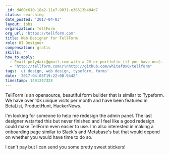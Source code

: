 ```yaml
---
_id: d460c610-18a2-11e7-9031-e36613b494d7
status: searching
date_posted: '2017-04-03'
layout: jobs
organization: TellForm
org_url: 'https://tellform.com'
title: Web Designer for TellForm
role: UI Designer
compensation: gratis
skills: ''
how_to_apply:
  - Email polydaic@gmail.com with a CV or portfolio (if you have one).
  - "http://tellform.com\r\nhttp://github.com/whitef0x0/tellform"
tags: 'ui design, web design, typeform, forms'
date: '2017-04-03T19:22:08.944Z'
timestamp: 1491247328
---
```

TellForm is an opensource, beautiful form builder that is similar to Typeform. We have over 10k unique visits per month and have been featured in BetaList, ProductHunt, HackerNews.

I'm looking for someone to help me redesign the admin panel. The last designer wstarted this but never finished and I feel like a good redesign could make TellForm even easier to use. I'm also interested in making a onboarding page similar to Slack's and Metabase's but that would depend on whether you would have time to do so.

I can't pay but I can send you some pretty sweet stickers!
